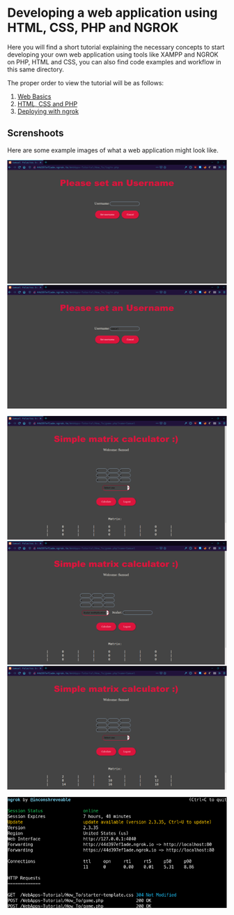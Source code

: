 # Developing a web application using HTML, CSS, PHP and NGROK

Here you will find a short tutorial explaining the necessary concepts to start developing your own web application using tools like XAMPP and NGROK on PHP, HTML and CSS, you can also find code examples and workflow in this same directory.

The proper order to view the tutorial will be as follows:

1. [Web Basics](WEB_BASICS.md)
2. [HTML, CSS and PHP](HTML_CSS_PHP.md)
3. [Deploying with ngrok](DEPLOY_APP.md)

## Screnshoots
Here are some example images of what a web application might look like.

![Username_1](screenshots/1599677323497.png)
![Username_2](screenshots/1599677333434.png)

![matrix_1](screenshots/1599677347604.png)
![matrix_2](screenshots/1599677370578.png)
![matrix_3](screenshots/1599677378302.png)

![ngrok](screenshots/1599677891982.png)